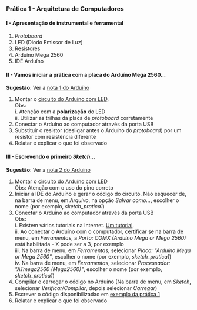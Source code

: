 ### Prática 1 - Arquitetura de Computadores

#### I - Apresentação de instrumental e ferramental
1. *Protoboard*
2. LED (Diodo Emissor de Luz)
3. Resistores
4. Arduíno Mega 2560
5. IDE Arduíno

#### II - Vamos iniciar a prática com a placa do Arduíno Mega 2560...
**Sugestão**: Ver a [nota 1 do Arduíno](/arduino/arduino_1.pdf)  
1. Montar  o [circuito do Arduíno com LED](https://github.com/claytonjasilva/claytonjasilva.github.io/blob/main/arq_aulas/arq_notas/Schematic_Ardu%C3%ADno%20com%20LED_2022-08-12.png).  
Obs:   
   i. Atenção com a **polarização** do LED  
   ii. Utilizar as trilhas da placa de *protoboard* corretamente
2. Conectar o Arduíno ao computador através da porta USB
3. Substituir o resistor (desligar antes o Arduíno do *protoboard*) por um resistor com resistência diferente
4. Relatar e explicar o que foi observado

#### III - Escrevendo o primeiro *Sketch...*
**Sugestão**: Ver a [nota 2 do Arduíno](/arduino/arduino_2.pdf)  

1. Montar o [circuito do Arduíno com LED](https://github.com/claytonjasilva/claytonjasilva.github.io/blob/main/arq_aulas/arq_notas/Schematic_Arduino%20com%20LED%20no%20Scetch_2022-08-12.png)  
Obs: Atenção com o uso do pino correto
2. Iniciar a IDE do Arduíno e gerar o código do circuito. Não esquecer de, na barra de menu, em *Arquivo*, na opção *Salvar como...*, escolher o nome (por exemplo, *sketch_pratica1*)  
3. Conectar o Arduíno ao computador através da porta USB  
Obs:  
   i. Existem vários tutoriais na Internet. [Um tutorial](https://www.circuitar.com.br/tutoriais/configurando-o-arduino-no-windows/index.html).  
   ii. Ao conectar o Arduíno com o computador, certificar se na barra de menu, em *Ferramentas*, a *Porta: COMX (Arduíno Mega or Mega 2560)* está habilitada - X pode ser a 3, por exemplo  
   iii. Na barra de menu, em *Ferramentas*, selecionar *Placa: "Arduíno Mega or Mega 2560"*, escolher o nome (por exemplo, *sketch_pratica1*)  
   iv. Na barra de menu, em *Ferramentas*, selecionar *Processador: "ATmega2560 (Mega2560)"*, escolher o nome (por exemplo, *sketch_pratica1*)
4. Compilar e carregar o código no Arduíno (Na barra de menu, em *Sketch*, selecionar *Verificar/Compilar*, depois selecionar *Carregar*)
5. Escrever o código disponibilizadao em [exemplo da prática 1](https://github.com/claytonjasilva/arquitetura_exemplos/blob/main/arq_pratica1.ino)  
6. Relatar e explicar o que foi observado
